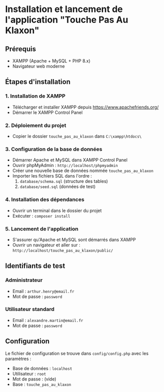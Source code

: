 # Installation et lancement de l'application "Touche Pas Au Klaxon"

## Prérequis

- XAMPP (Apache + MySQL + PHP 8.x)
- Navigateur web moderne

## Étapes d'installation

### 1. Installation de XAMPP
- Télécharger et installer XAMPP depuis https://www.apachefriends.org/
- Démarrer le XAMPP Control Panel

### 2. Déploiement du projet
- Copier le dossier `touche_pas_au_klaxon` dans `C:\xampp\htdocs\`

### 3. Configuration de la base de données
- Démarrer Apache et MySQL dans XAMPP Control Panel
- Ouvrir phpMyAdmin : `http://localhost/phpmyadmin`
- Créer une nouvelle base de données nommée `touche_pas_au_klaxon`
- Importer les fichiers SQL dans l'ordre :
  1. `database/schema.sql` (structure des tables)
  2. `database/seed.sql` (données de test)

### 4. Installation des dépendances
- Ouvrir un terminal dans le dossier du projet
- Exécuter : `composer install`

### 5. Lancement de l'application
- S'assurer qu'Apache et MySQL sont démarrés dans XAMPP
- Ouvrir un navigateur et aller sur : `http://localhost/touche_pas_au_klaxon/public/`

## Identifiants de test

### Administrateur
- Email : `arthur.henry@email.fr`
- Mot de passe : `password`

### Utilisateur standard
- Email : `alexandre.martin@email.fr`
- Mot de passe : `password`

## Configuration

Le fichier de configuration se trouve dans `config/config.php` avec les paramètres :
- Base de données : `localhost`
- Utilisateur : `root`
- Mot de passe : (vide)
- Base : `touche_pas_au_klaxon`
